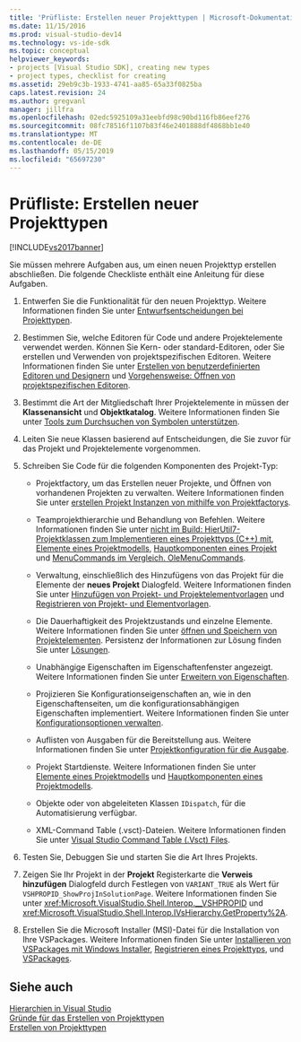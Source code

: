 ```yaml
---
title: 'Prüfliste: Erstellen neuer Projekttypen | Microsoft-Dokumentation'
ms.date: 11/15/2016
ms.prod: visual-studio-dev14
ms.technology: vs-ide-sdk
ms.topic: conceptual
helpviewer_keywords:
- projects [Visual Studio SDK], creating new types
- project types, checklist for creating
ms.assetid: 29eb9c3b-1933-4741-aa85-65a33f0825ba
caps.latest.revision: 24
ms.author: gregvanl
manager: jillfra
ms.openlocfilehash: 02edc5925109a31eebfd98c90bd116fb86eef276
ms.sourcegitcommit: 08fc78516f1107b83f46e2401888df4868bb1e40
ms.translationtype: MT
ms.contentlocale: de-DE
ms.lasthandoff: 05/15/2019
ms.locfileid: "65697230"
---
```

# <a name="checklist-creating-new-project-types"></a>Prüfliste: Erstellen neuer Projekttypen
[!INCLUDE[vs2017banner](../../includes/vs2017banner.md)]

Sie müssen mehrere Aufgaben aus, um einen neuen Projekttyp erstellen abschließen. Die folgende Checkliste enthält eine Anleitung für diese Aufgaben.  
  
1. Entwerfen Sie die Funktionalität für den neuen Projekttyp. Weitere Informationen finden Sie unter [Entwurfsentscheidungen bei Projekttypen](../../extensibility/internals/project-type-design-decisions.md).  
  
2. Bestimmen Sie, welche Editoren für Code und andere Projektelemente verwendet werden. Können Sie Kern- oder standard-Editoren, oder Sie erstellen und Verwenden von projektspezifischen Editoren. Weitere Informationen finden Sie unter [Erstellen von benutzerdefinierten Editoren und Designern](../../extensibility/creating-custom-editors-and-designers.md) und [Vorgehensweise: Öffnen von projektspezifischen Editoren](../../extensibility/how-to-open-project-specific-editors.md).  
  
3. Bestimmt die Art der Mitgliedschaft Ihrer Projektelemente in müssen der **Klassenansicht** und **Objektkatalog**. Weitere Informationen finden Sie unter [Tools zum Durchsuchen von Symbolen unterstützen](../../extensibility/internals/supporting-symbol-browsing-tools.md).  
  
4. Leiten Sie neue Klassen basierend auf Entscheidungen, die Sie zuvor für das Projekt und Projektelemente vorgenommen.  
  
5. Schreiben Sie Code für die folgenden Komponenten des Projekt-Typ:  
  
    - Projektfactory, um das Erstellen neuer Projekte, und Öffnen von vorhandenen Projekten zu verwalten. Weitere Informationen finden Sie unter [erstellen Projekt Instanzen von mithilfe von Projektfactorys](../../extensibility/internals/creating-project-instances-by-using-project-factories.md).  
  
    - Teamprojekthierarchie und Behandlung von Befehlen. Weitere Informationen finden Sie unter [nicht im Build: HierUtil7-Projektklassen zum Implementieren eines Projekttyps (C++) mit](https://msdn.microsoft.com/a5c16a09-94a2-46ef-87b5-35b815e2f346), [Elemente eines Projektmodells](../../extensibility/internals/elements-of-a-project-model.md), [Hauptkomponenten eines Projekt](../../extensibility/internals/project-model-core-components.md) und [MenuCommands im Vergleich. OleMenuCommands](../../misc/menucommands-vs-olemenucommands.md).  
  
    - Verwaltung, einschließlich des Hinzufügens von das Projekt für die Elemente der **neues Projekt** Dialogfeld. Weitere Informationen finden Sie unter [Hinzufügen von Projekt- und Projektelementvorlagen](../../extensibility/internals/adding-project-and-project-item-templates.md) und [Registrieren von Projekt- und Elementvorlagen](../../extensibility/internals/registering-project-and-item-templates.md).  
  
    - Die Dauerhaftigkeit des Projektzustands und einzelne Elemente. Weitere Informationen finden Sie unter [öffnen und Speichern von Projektelementen](../../extensibility/internals/opening-and-saving-project-items.md). Persistenz der Informationen zur Lösung finden Sie unter [Lösungen](../../extensibility/internals/solutions-overview.md).  
  
    - Unabhängige Eigenschaften im Eigenschaftenfenster angezeigt. Weitere Informationen finden Sie unter [Erweitern von Eigenschaften](../../extensibility/internals/extending-properties.md).  
  
    - Projizieren Sie Konfigurationseigenschaften an, wie in den Eigenschaftenseiten, um die konfigurationsabhängigen Eigenschaften implementiert. Weitere Informationen finden Sie unter [Konfigurationsoptionen verwalten](../../extensibility/internals/managing-configuration-options.md).  
  
    - Auflisten von Ausgaben für die Bereitstellung aus. Weitere Informationen finden Sie unter [Projektkonfiguration für die Ausgabe](../../extensibility/internals/project-configuration-for-output.md).  
  
    - Projekt Startdienste. Weitere Informationen finden Sie unter [Elemente eines Projektmodells](../../extensibility/internals/elements-of-a-project-model.md) und [Hauptkomponenten eines Projektmodells](../../extensibility/internals/project-model-core-components.md).  
  
    - Objekte oder von abgeleiteten Klassen `IDispatch`, für die Automatisierung verfügbar.  
  
    - XML-Command Table (.vsct)-Dateien. Weitere Informationen finden Sie unter [Visual Studio Command Table (.Vsct) Files](../../extensibility/internals/visual-studio-command-table-dot-vsct-files.md).  
  
6. Testen Sie, Debuggen Sie und starten Sie die Art Ihres Projekts.  
  
7. Zeigen Sie Ihr Projekt in der **Projekt** Registerkarte die **Verweis hinzufügen** Dialogfeld durch Festlegen von `VARIANT_TRUE` als Wert für `VSHPROPID_ShowProjInSolutionPage`. Weitere Informationen finden Sie unter <xref:Microsoft.VisualStudio.Shell.Interop.__VSHPROPID> und <xref:Microsoft.VisualStudio.Shell.Interop.IVsHierarchy.GetProperty%2A>.  
  
8. Erstellen Sie die Microsoft Installer (MSI)-Datei für die Installation von Ihre VSPackages. Weitere Informationen finden Sie unter [Installieren von VSPackages mit Windows Installer](../../extensibility/internals/installing-vspackages-with-windows-installer.md), [Registrieren eines Projekttyps](../../extensibility/internals/registering-a-project-type.md), und [VSPackages](../../extensibility/internals/vspackages.md).  
  
## <a name="see-also"></a>Siehe auch  
 [Hierarchien in Visual Studio](../../extensibility/internals/hierarchies-in-visual-studio.md)   
 [Gründe für das Erstellen von Projekttypen](../../extensibility/internals/when-to-create-project-types.md)   
 [Erstellen von Projekttypen](../../extensibility/internals/creating-project-types.md)
